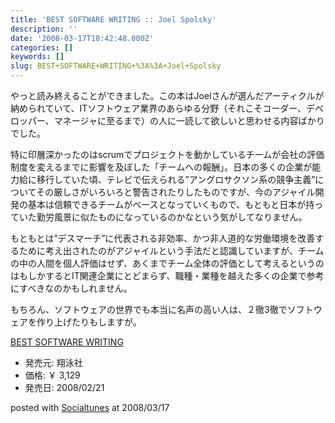 ```yaml
---
title: 'BEST SOFTWARE WRITING :: Joel Spolsky'
description: ''
date: '2008-03-17T18:42:48.000Z'
categories: []
keywords: []
slug: BEST+SOFTWARE+WRITING+%3A%3A+Joel+Spolsky
---
```

やっと読み終えることができました。この本はJoelさんが選んだアーティクルが納められていて、ITソフトウェア業界のあらゆる分野（それこそコーダー、デベロッパー、マネージャに至るまで）の人に一読して欲しいと思わせる内容ばかりでした。

特に印層深かったのはscrumでプロジェクトを動かしているチームが会社の評価制度を変えるまでに影響を及ぼした「チームへの報酬」。日本の多くの企業が能力給に移行していた頃、テレビで伝えられる”アングロサクソン系の競争主義”についてその厳しさがいろいろと警告されたりしたものですが、今のアジャイル開発の基本は信頼できるチームがベースとなっていくもので、もともと日本が持っていた勤労風景に似たものになっているのかなという気がしてなりません。

もともとは”デスマーチ”に代表される非効率、かつ非人道的な労働環境を改善するために考え出されたのがアジャイルという手法だと認識していますが、チームの中の人間を個人評価はせず、あくまでチーム全体の評価として考えるというのはもしかするとIT関連企業にとどまらず、職種・業種を越えた多くの企業で参考にすべきなのかもしれません。

もちろん、ソフトウェアの世界でも本当に名声の高い人は、２徹3徹でソフトウェアを作り上げたりもしますが。

[BEST SOFTWARE WRITING](http://www.amazon.co.jp/exec/obidos/ASIN/4798115819/qli-22/ref=nosim "BEST SOFTWARE WRITING")

*   発売元: 翔泳社
*   価格: ￥ 3,129
*   発売日: 2008/02/21

posted with [Socialtunes](http://socialtunes.net) at 2008/03/17